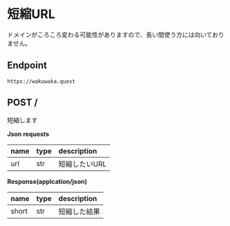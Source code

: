 # 短縮URL
ドメインがころころ変わる可能性がありますので、長い間使う方には向いておりません。

## Endpoint
`https://wakuwaka.quest`

## POST /
短縮します

**Json requests**

| name | type | description  |
| :--- | :--- | :----------  |
| url  | str  | 短縮したいURL |

**Response(applcation/json)**

| name  | type | description |
| :---  | :--- | :---------- |
| short | str  | 短縮した結果 |